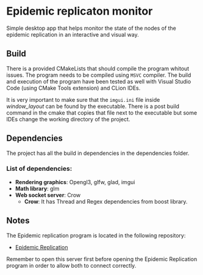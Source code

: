 # Epidemic replicaton monitor
Simple desktop app that helps monitor the state of the nodes of the epidemic replication in an interactive and visual way. 

## Build
There is a provided CMakeLists that should compile the program whitout issues. The program needs to be compiled using `MSVC` compiler. The build and execution of the program have been tested as well with Visual Studio Code (using CMake Tools extension) and CLion IDEs. 

It is very important to make sure that the `imgui.ini` file inside *window_layout* can be found by the executable. There is a post build command in the cmake that copies that file next to the executable but some IDEs change the working directory of the project. 

## Dependencies

The project has all the build in dependencies in the dependencies folder.

### List of dependencies:

-   **Rendering graphics**: Opengl3, glfw, glad, imgui
-   **Math library**: glm
-   **Web socket server**: Crow
    -   **Crow**: It has Thread and Regex dependencies from boost library.

## Notes
The Epidemic replication program is located in the following repository: 
-   [Epidemic Replication](https://github.com/MarcEspuna/ReplicacioEpidemica)

Remember to open this server first before opening the Epidemic Replication program in order to allow both to connect correctly.

